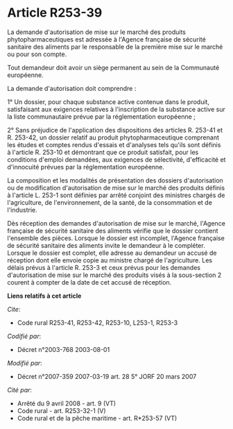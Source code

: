 # Article R253-39

La demande d'autorisation de mise sur le marché des produits phytopharmaceutiques est adressée à l'Agence française de
sécurité sanitaire des aliments par le responsable de la première mise sur le marché ou pour son compte.

Tout demandeur doit avoir un siège permanent au sein de la Communauté européenne.

La demande d'autorisation doit comprendre :

1° Un dossier, pour chaque substance active contenue dans le produit, satisfaisant aux exigences relatives à l'inscription de
la substance active sur la liste communautaire prévue par la réglementation européenne ;

2° Sans préjudice de l'application des dispositions des articles R. 253-41 et R. 253-42, un dossier relatif au produit
phytopharmaceutique comprenant les études et comptes rendus d'essais et d'analyses tels qu'ils sont définis à l'article R.
253-10 et démontrant que ce produit satisfait, pour les conditions d'emploi demandées, aux exigences de sélectivité,
d'efficacité et d'innocuité prévues par la réglementation européenne.

La composition et les modalités de présentation des dossiers d'autorisation ou de modification d'autorisation de mise sur le
marché des produits définis à l'article L. 253-1 sont définies par arrêté conjoint des ministres chargés de l'agriculture, de
l'environnement, de la santé, de la consommation et de l'industrie.

Dès réception des demandes d'autorisation de mise sur le marché, l'Agence française de sécurité sanitaire des aliments
vérifie que le dossier contient l'ensemble des pièces. Lorsque le dossier est incomplet, l'Agence française de sécurité
sanitaire des aliments invite le demandeur à le compléter. Lorsque le dossier est complet, elle adresse au demandeur un
accusé de réception dont elle envoie copie au ministre chargé de l'agriculture. Les délais prévus à l'article R. 253-3 et
ceux prévus pour les demandes d'autorisation de mise sur le marché des produits visés à la sous-section 2 courent à compter
de la date de cet accusé de réception.

**Liens relatifs à cet article**

_Cite_:

  - Code rural R253-41, R253-42, R253-10, L253-1, R253-3

_Codifié par_:

  - Décret n°2003-768 2003-08-01

_Modifié par_:

  - Décret n°2007-359 2007-03-19 art. 28 5° JORF 20 mars 2007

_Cité par_:

  - Arrêté du 9 avril 2008 - art. 9 (VT)
  - Code rural - art. R253-32-1 (V)
  - Code rural et de la pêche maritime - art. R*253-57 (VT)
